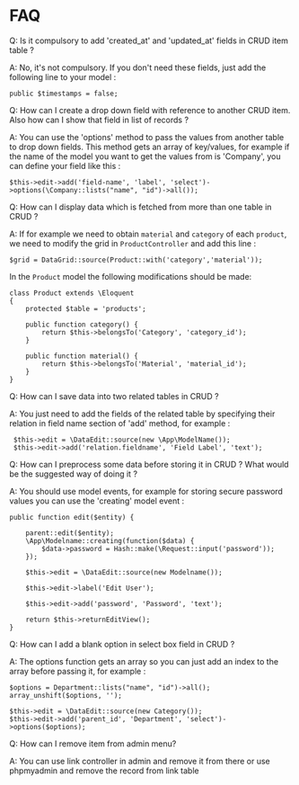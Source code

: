 # FAQ

Q: Is it compulsory to add 'created_at' and 'updated_at' fields in CRUD item table ? 

A: No, it's not compulsory. If you don't need these fields, just add the following line to your model :

	public $timestamps = false;


Q: How can I create a drop down field with reference to another CRUD item. Also how can I show that field in list of records ? 

A: You can use the 'options' method to pass the values from another table to drop down fields. This method gets an array of key/values, for example if the name    of the model you want to get the values from is 'Company', you can define your field like this :

	$this->edit->add('field-name', 'label', 'select')->options(\Company::lists("name", "id")->all());


Q: How can I display data which is fetched from more than one table in CRUD ? 

A: If for example we need to obtain `material` and `category` of each `product`, we need to modify the grid in `ProductController` and add this line :

	$grid = DataGrid::source(Product::with('category','material'));

In the `Product` model the following modifications should be made:

	class Product extends \Eloquent
	{
		protected $table = 'products';

		public function category() {
			return $this->belongsTo('Category', 'category_id');
		}

		public function material() {
			return $this->belongsTo('Material', 'material_id');
		}
	}

Q: How can I save data into two related tables in CRUD ?

A: You just need to add the fields of the related table by specifying their relation in field name section of 'add' method, for example :

     $this->edit = \DataEdit::source(new \App\ModelName());
     $this->edit->add('relation.fieldname', 'Field Label', 'text');

Q: How can I preprocess some data before storing it in CRUD ? What would be the suggested way of doing it ? 

A: You should use model events, for example for storing secure password values you can use the 'creating' model event :

	public function edit($entity) {

		parent::edit($entity);
		\App\Modelname::creating(function($data) {
			$data->password = Hash::make(\Request::input('password'));
		});

		$this->edit = \DataEdit::source(new Modelname());

		$this->edit->label('Edit User');

		$this->edit->add('password', 'Password', 'text');

		return $this->returnEditView();
	}

Q: How can I add a blank option in select box field in CRUD ? 

A: The options function gets an array so you can just add an index to the array before passing it, for example :

	$options = Department::lists("name", "id")->all();
	array_unshift($options, '');

	$this->edit = \DataEdit::source(new Category());
	$this->edit->add('parent_id', 'Department', 'select')->options($options);
	
Q: How can I remove item from admin menu? 

A: You can use link controller in admin and remove it from there or use phpmyadmin and remove the record from link table
